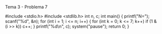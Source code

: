 Tema 3 - Problema 7 

#include <stdio.h>
#include <stdlib.h>
int n, c;
int main()
{
	printf("N="); scanf("%d", &n);
	for (int i = 1; i <= n; i++)
	{
		for (int k = 0; k <= 7; k++)
			if (1 & (i >> k))
				c++;
	}
	printf("%d\n", c);
	system("pause");
	return 0;
}
